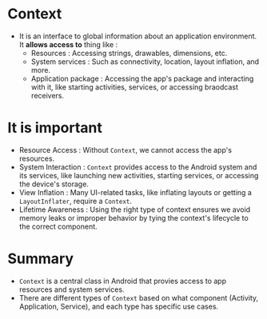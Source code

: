 # Context
- It is an interface to global information about an application environment. It **allows access to** thing like :
  - Resources : Accessing strings, drawables, dimensions, etc.
  - System services : Such as connectivity, location, layout inflation, and more.
  - Application package : Accessing the app's package and interacting with it, like starting activities, services, or accessing braodcast receivers.

# It is important
- Resource Access : Without `Context`, we cannot access the app's resources.
- System Interaction : `Context` provides access to the Android system and its services, like launching new activities, starting services, or accessing the device's storage.
- View Inflation : Many UI-related tasks, like inflating layouts or getting a `LayoutInflater`, require a `Context`.
- Lifetime Awareness : Using the right type of context ensures we avoid memory leaks or improper behavior by tying the context's lifecycle to the correct component.

# Summary
- `Context` is a central class in Android that provies access to app resources and system services.
- There are different types of `Context` based on what component (Activity, Application, Service), and each type has specific use cases.
